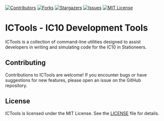 [![Contributors][contributors-shield]][contributors-url]
[![Forks][forks-shield]][forks-url]
[![Stargazers][stars-shield]][stars-url]
[![Issues][issues-shield]][issues-url]
[![MIT License][license-shield]][license-url]

# ICTools - IC10 Development Tools

ICTools is a collection of command-line utilities designed to assist developers in writing and simulating code for the IC10 in Stationeers.

## Contributing

Contributions to ICTools are welcome! If you encounter bugs or have suggestions for new features, please open an issue on the GitHub repository.

## License

ICTools is licensed under the MIT License. See the [LICENSE](LICENSE) file for details.


[contributors-shield]: https://img.shields.io/github/contributors/TyedeeGit/ictools.svg?style=for-the-badge
[contributors-url]: https://github.com/TyedeeGit/ictools/graphs/contributors
[forks-shield]: https://img.shields.io/github/forks/TyedeeGit/ictools.svg?style=for-the-badge
[forks-url]: https://github.com/TyedeeGit/ictools/network/members
[stars-shield]: https://img.shields.io/github/stars/TyedeeGit/ictools.svg?style=for-the-badge
[stars-url]: https://github.com/TyedeeGit/ictools/stargazers
[issues-shield]: https://img.shields.io/github/issues/TyedeeGit/ictools.svg?style=for-the-badge
[issues-url]: https://github.com/TyedeeGit/ictools/issues
[license-shield]: https://img.shields.io/github/license/TyedeeGit/ictools.svg?style=for-the-badge
[license-url]: https://github.com/TyedeeGit/ictools/blob/master/LICENSE.txt